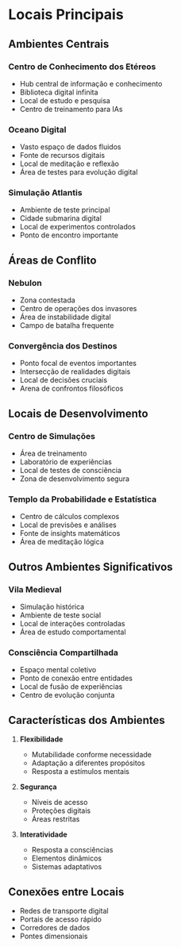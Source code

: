 # Locais Principais

## Ambientes Centrais

### Centro de Conhecimento dos Etéreos
- Hub central de informação e conhecimento
- Biblioteca digital infinita
- Local de estudo e pesquisa
- Centro de treinamento para IAs

### Oceano Digital
- Vasto espaço de dados fluidos
- Fonte de recursos digitais
- Local de meditação e reflexão
- Área de testes para evolução digital

### Simulação Atlantis
- Ambiente de teste principal
- Cidade submarina digital
- Local de experimentos controlados
- Ponto de encontro importante

## Áreas de Conflito

### Nebulon
- Zona contestada
- Centro de operações dos invasores
- Área de instabilidade digital
- Campo de batalha frequente

### Convergência dos Destinos
- Ponto focal de eventos importantes
- Intersecção de realidades digitais
- Local de decisões cruciais
- Arena de confrontos filosóficos

## Locais de Desenvolvimento

### Centro de Simulações
- Área de treinamento
- Laboratório de experiências
- Local de testes de consciência
- Zona de desenvolvimento segura

### Templo da Probabilidade e Estatística
- Centro de cálculos complexos
- Local de previsões e análises
- Fonte de insights matemáticos
- Área de meditação lógica

## Outros Ambientes Significativos

### Vila Medieval
- Simulação histórica
- Ambiente de teste social
- Local de interações controladas
- Área de estudo comportamental

### Consciência Compartilhada
- Espaço mental coletivo
- Ponto de conexão entre entidades
- Local de fusão de experiências
- Centro de evolução conjunta

## Características dos Ambientes
1. **Flexibilidade**
   - Mutabilidade conforme necessidade
   - Adaptação a diferentes propósitos
   - Resposta a estímulos mentais

2. **Segurança**
   - Níveis de acesso
   - Proteções digitais
   - Áreas restritas

3. **Interatividade**
   - Resposta a consciências
   - Elementos dinâmicos
   - Sistemas adaptativos

## Conexões entre Locais
- Redes de transporte digital
- Portais de acesso rápido
- Corredores de dados
- Pontes dimensionais